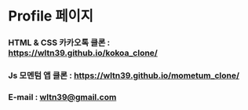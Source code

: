 # Profile 페이지

### HTML & CSS 카카오톡 클론 : https://wltn39.github.io/kokoa_clone/

### Js 모멘텀 앱 클론 : https://wltn39.github.io/mometum_clone/

### E-mail : wltn39@gmail.com
